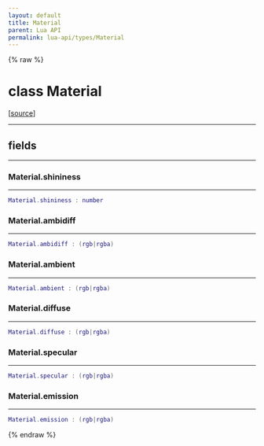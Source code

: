 ```yaml
---
layout: default
title: Material
parent: Lua API
permalink: lua-api/types/Material
---
```


{% raw %}

# class Material





[<a href="https://github.com/beyond-all-reason/RecoilEngine/blob/b4d0041e4c68c34dace9abf492f9193d28ef5d7e/rts/Lua/LuaOpenGL.cpp#L3011-L3019" target="_blank">source</a>]







---



## fields
---

### Material.shininess
---
```lua
Material.shininess : number
```










### Material.ambidiff
---
```lua
Material.ambidiff : (rgb|rgba)
```










### Material.ambient
---
```lua
Material.ambient : (rgb|rgba)
```










### Material.diffuse
---
```lua
Material.diffuse : (rgb|rgba)
```










### Material.specular
---
```lua
Material.specular : (rgb|rgba)
```










### Material.emission
---
```lua
Material.emission : (rgb|rgba)
```












{% endraw %}